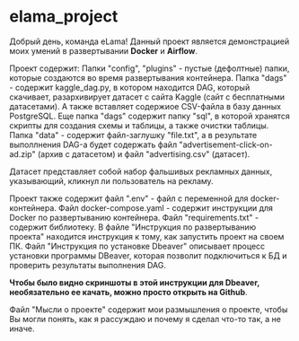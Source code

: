 # elama_project

Добрый день, команда eLama! Данный проект является демонстрацией моих умений в развертывании **Docker** и **Airflow**.

Проект содержит:
Папки "config", "plugins" - пустые (дефолтные) папки, которые создаются во время развертывания контейнера.
Папка "dags" - содержит kaggle_dag.py, в котором находится DAG, который скачивает, разархивирует датасет с сайта Kaggle (сайт с бесплатными датасетами). А также вставляет содержиое CSV-файла в базу данных PostgreSQL.
Еще папка "dags" содержит папку "sql", в которой хранятся скрипты для создания схемы и таблицы, а также очистки таблицы.
Папка "data" - содержит файл-заглушку "file.txt", а в результате выполлнения DAG-а будет содержать файл "advertisement-click-on-ad.zip" (архив с датасетом) и файл "advertising.csv" (датасет).

Датасет представляет собой набор фальшивых рекламных данных, указывающий, кликнул ли пользователь на рекламу.

Проект также содержит файл ".env" - файл с переменной для docker-контейнера.
Файл docker-compose.yaml - содержит инструкции для Docker по развертыванию контейнера.
Файл "requirements.txt" - содержит библиотеку.
В файле "Инструкция по развертыванию проекта" находится инструкция к тому, как запустить проект на своем ПК.
Файл "Инструкция по установке Dbeaver" описывает процесс установки программы DBeaver, которая позволит подключиться к БД и проверить результаты выполнения DAG.

**Чтобы было видно скриншоты в этой инструкции для Dbeaver, необязательно ее качать, можно просто открыть на Github**.

Файл "Мысли о проекте" содержит мои размышления о проекте, чтобы Вы могли понять, как я рассуждаю и почему я сделал что-то так, а не иначе.